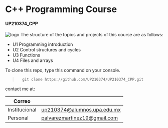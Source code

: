 # C++ Programming Course 
#### UP210374_CPP

![logo](/Programacion/UP210374_CPP/imagenes/logo.jpg")
The structure of the topics and projects of this course are as follows:

* U1 Programming introduction
* U2 Control structures and cycles
* U3 Functions
* U4 Files and arrays

To clone this repo, type this command on your console.
>       git clone https://github.com/UP210374/UP210374_CPP.git

contact me at:

| Correo |                              |
--- | ---
Institucional | up210374@alumnos.upa.edu.mx
Personal | palvarezmartinez19@gmail.com
